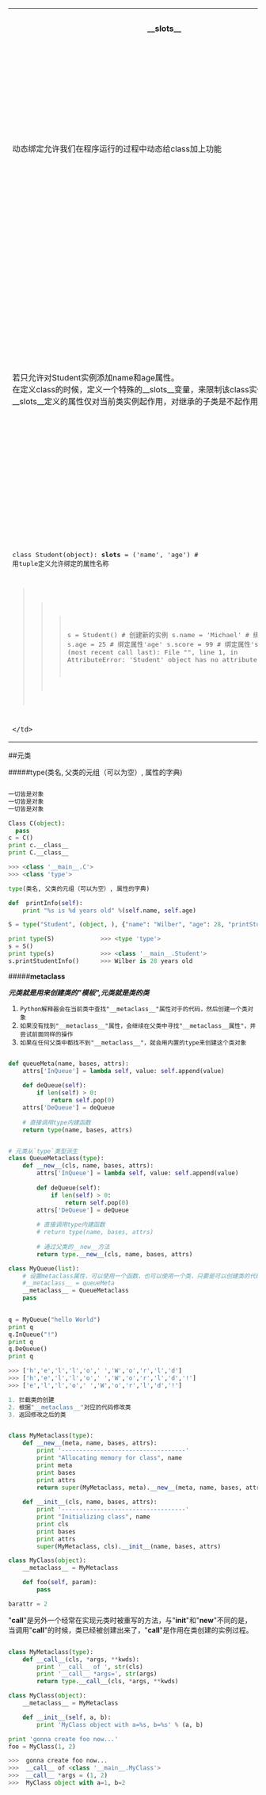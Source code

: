 

<table>
  <tr>
    <th>
      __slots__
    </th>
    <th>
      @property
    </th>
    <th>
      多重继承
    </th>
    <th>
      定制类
    </th>
    <th>
      枚举类
    </th>
    <th>
      元类
    </th>
  </tr>
  <tr>
    <td>
      动态绑定允许我们在程序运行的过程中动态给class加上功能
    </td>
    <td>
    把一个getter方法变成属性，只需要加上@property就可以了，此时，@property本身又创建了另一个装饰器@score.setter，负责把一个setter方法变成属性赋值
    </td>
    <td>
      <pre>
class Mammal(Animal):
    pass
    
class Runnable(object):
    def run(self):
        print('Running...')
        
class Dog(Mammal, Runnable):
    pass
        
      </pre>
    </td>
    <td>
    </td>
    <td>
    </td>
    <td>
      metaclass
      type
    </td>
  </tr>
  <tr>
    <td>
      若只允许对Student实例添加name和age属性。<br>
      在定义class的时候，定义一个特殊的__slots__变量，来限制该class实例能添加的属性
      __slots__定义的属性仅对当前类实例起作用，对继承的子类是不起作用的
    </td>
    <td>
    <pre>
    
    class Student(object):

    @property
    def score(self):
        return self._score

    @score.setter
    def score(self, value):
        if not isinstance(value, int):
            raise ValueError('score must be an integer!')
        if value < 0 or value > 100:
            raise ValueError('score must between 0 ~ 100!')
        self._score = value
        
    </pre>
    </td>
  </tr>
  <tr>
    <td>
<div class="highlight highlight-source-python">
<pre>

class Student(object):
    __slots__ = ('name', 'age') # 用tuple定义允许绑定的属性名称

>>> s = Student() # 创建新的实例
>>> s.name = 'Michael' # 绑定属性'name'
>>> s.age = 25 # 绑定属性'age'
>>> s.score = 99 # 绑定属性'score'
Traceback (most recent call last):
  File "<stdin>", line 1, in <module>
AttributeError: 'Student' object has no attribute 'score'

</pre>
</div>

    </td>
  </tr>
</table>


##元类

#####type(类名, 父类的元组（可以为空）, 属性的字典)
```python

一切皆是对象
一切皆是对象
一切皆是对象

Class C(object):
  pass
c = C()
print c.__class__
print C.__class__

>>> <class '__main__.C'>
>>> <class 'type'>

type(类名, 父类的元组（可以为空）, 属性的字典)

def  printInfo(self):
    print "%s is %d years old" %(self.name, self.age)

S = type("Student", (object, ), {"name": "Wilber", "age": 28, "printStudentInfo": printInfo})

print type(S)             >>> <type 'type'>
s = S()
print type(s)             >>> <class '__main__.Student'>
s.printStudentInfo()      >>> Wilber is 28 years old

```
#####__metaclass__

___元类就是用来创建类的"模板",元类就是类的类___

1. `Python解释器会在当前类中查找"__metaclass__"属性对于的代码，然后创建一个类对象`
2. `如果没有找到"__metaclass__"属性，会继续在父类中寻找"__metaclass__属性"，并尝试前面同样的操作`
3. `如果在任何父类中都找不到"__metaclass__"，就会用内置的type来创建这个类对象`

```python

def queueMeta(name, bases, attrs):
    attrs['InQueue'] = lambda self, value: self.append(value)
        
    def deQueue(self):
        if len(self) > 0:
            return self.pop(0)
    attrs['DeQueue'] = deQueue
    
    # 直接调用type内建函数
    return type(name, bases, attrs)


# 元类从`type`类型派生
class QueueMetaclass(type):
    def __new__(cls, name, bases, attrs):
        attrs['InQueue'] = lambda self, value: self.append(value)
        
        def deQueue(self):
            if len(self) > 0:
                return self.pop(0)
        attrs['DeQueue'] = deQueue
        
        # 直接调用type内建函数
        # return type(name, bases, attrs)
        
        # 通过父类的__new__方法
        return type.__new__(cls, name, bases, attrs)

class MyQueue(list):
    # 设置metaclass属性，可以使用一个函数，也可以使用一个类，只要是可以创建类的代码
    #__metaclass__ = queueMeta
    __metaclass__ = QueueMetaclass
    pass
    

q = MyQueue("hello World")
print q
q.InQueue("!")
print q
q.DeQueue()
print q

>>> ['h','e','l','l','o',' ','W','o','r','l','d']
>>> ['h','e','l','l','o',' ','W','o','r','l','d','!']
>>> ['e','l','l','o',' ','W','o','r','l','d','!']

1. 拦截类的创建
2. 根据"__metaclass__"对应的代码修改类
3. 返回修改之后的类

```

```python

class MyMetaclass(type):
    def __new__(meta, name, bases, attrs):
        print '-----------------------------------'
        print "Allocating memory for class", name
        print meta
        print bases
        print attrs
        return super(MyMetaclass, meta).__new__(meta, name, bases, attrs)
    
    def __init__(cls, name, bases, attrs):
        print '-----------------------------------'
        print "Initializing class", name
        print cls
        print bases
        print attrs
        super(MyMetaclass, cls).__init__(name, bases, attrs)

class MyClass(object):
    __metaclass__ = MyMetaclass

    def foo(self, param):
        pass

barattr = 2   

```

"__call__"是另外一个经常在实现元类时被重写的方法，与"__init__"和"__new__"不同的是，当调用"__call__"的时候，类已经被创建出来了，"__call__"是作用在类创建的实例过程。

```python

class MyMetaclass(type):
    def __call__(cls, *args, **kwds):
        print '__call__ of ', str(cls)
        print '__call__ *args=', str(args)
        return type.__call__(cls, *args, **kwds)

class MyClass(object):
    __metaclass__ = MyMetaclass

    def __init__(self, a, b):
        print 'MyClass object with a=%s, b=%s' % (a, b)

print 'gonna create foo now...'
foo = MyClass(1, 2) 

>>>  gonna create foo now...
>>>  __call__ of <class '__main__.MyClass'>
>>>  __call__ *args = (1, 2)
>>>  MyClass object with a=1, b=2

```
  

